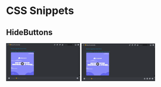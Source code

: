 # CSS Snippets
## HideButtons
<img src="images/css/HideButtons1.png" width="40%" /> <img src="images/css/HideButtons2.png" width="40%" />
